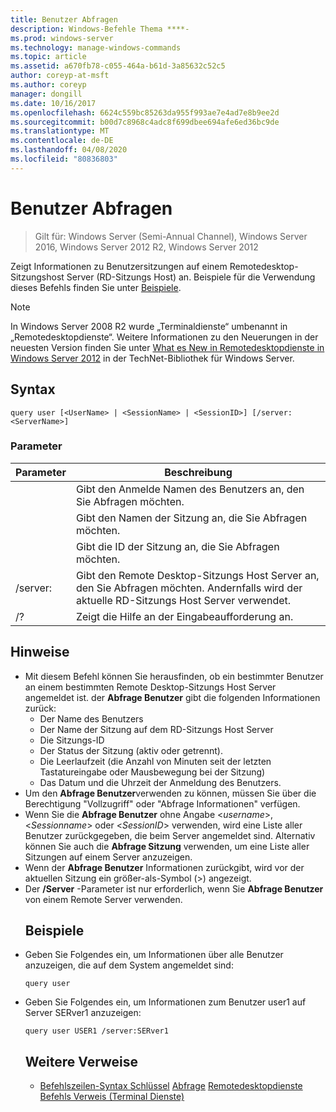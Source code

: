 ```yaml
---
title: Benutzer Abfragen
description: Windows-Befehle Thema ****-
ms.prod: windows-server
ms.technology: manage-windows-commands
ms.topic: article
ms.assetid: a670fb78-c055-464a-b61d-3a85632c52c5
author: coreyp-at-msft
ms.author: coreyp
manager: dongill
ms.date: 10/16/2017
ms.openlocfilehash: 6624c559bc85263da955f993ae7e4ad7e8b9ee2d
ms.sourcegitcommit: b00d7c8968c4adc8f699dbee694afe6ed36bc9de
ms.translationtype: MT
ms.contentlocale: de-DE
ms.lasthandoff: 04/08/2020
ms.locfileid: "80836803"
---
```

# <a name="query-user"></a>Benutzer Abfragen

>Gilt für: Windows Server (Semi-Annual Channel), Windows Server 2016, Windows Server 2012 R2, Windows Server 2012

Zeigt Informationen zu Benutzersitzungen auf einem Remotedesktop-Sitzungshost Server (RD-Sitzungs Host) an.
Beispiele für die Verwendung dieses Befehls finden Sie unter [Beispiele](#BKMK_examples).
> [!NOTE]
> In Windows Server 2008 R2 wurde „Terminaldienste“ umbenannt in „Remotedesktopdienste“. Weitere Informationen zu den Neuerungen in der neuesten Version finden Sie unter [What es New in Remotedesktopdienste in Windows Server 2012](https://technet.microsoft.com/library/hh831527) in der TechNet-Bibliothek für Windows Server.
> ## <a name="syntax"></a>Syntax
> ```
> query user [<UserName> | <SessionName> | <SessionID>] [/server:<ServerName>]
> ```
> ### <a name="parameters"></a>Parameter
> 
> |      Parameter       |                                                     Beschreibung                                                     |
> |----------------------|---------------------------------------------------------------------------------------------------------------------|
> |      <UserName>      |                            Gibt den Anmelde Namen des Benutzers an, den Sie Abfragen möchten.                             |
> |    <SessionName>     |                              Gibt den Namen der Sitzung an, die Sie Abfragen möchten.                              |
> |     <SessionID>      |                               Gibt die ID der Sitzung an, die Sie Abfragen möchten.                               |
> | /server:<ServerName> | Gibt den Remote Desktop-Sitzungs Host Server an, den Sie Abfragen möchten. Andernfalls wird der aktuelle RD-Sitzungs Host Server verwendet. |
> |          /?          |                                        Zeigt die Hilfe an der Eingabeaufforderung an.                                         |
> 
> ## <a name="remarks"></a>Hinweise
> - Mit diesem Befehl können Sie herausfinden, ob ein bestimmter Benutzer an einem bestimmten Remote Desktop-Sitzungs Host Server angemeldet ist. der **Abfrage Benutzer** gibt die folgenden Informationen zurück:
>   -   Der Name des Benutzers
>   -   Der Name der Sitzung auf dem RD-Sitzungs Host Server
>   -   Die Sitzungs-ID
>   -   Der Status der Sitzung (aktiv oder getrennt).
>   -   Die Leerlaufzeit (die Anzahl von Minuten seit der letzten Tastatureingabe oder Mausbewegung bei der Sitzung)
>   -   Das Datum und die Uhrzeit der Anmeldung des Benutzers.
> - Um den **Abfrage Benutzer**verwenden zu können, müssen Sie über die Berechtigung "Vollzugriff" oder "Abfrage Informationen" verfügen.
> - Wenn Sie die **Abfrage Benutzer** ohne Angabe <*username*>, <*Sessionname*> oder <*SessionID*> verwenden, wird eine Liste aller Benutzer zurückgegeben, die beim Server angemeldet sind. Alternativ können Sie auch die **Abfrage Sitzung** verwenden, um eine Liste aller Sitzungen auf einem Server anzuzeigen.
> - Wenn der **Abfrage Benutzer** Informationen zurückgibt, wird vor der aktuellen Sitzung ein größer-als-Symbol (>) angezeigt.
> - Der **/Server** -Parameter ist nur erforderlich, wenn Sie **Abfrage Benutzer** von einem Remote Server verwenden.
>   ## <a name="examples"></a><a name=BKMK_examples></a>Beispiele
> - Geben Sie Folgendes ein, um Informationen über alle Benutzer anzuzeigen, die auf dem System angemeldet sind:
>   ```
>   query user
>   ```
> - Geben Sie Folgendes ein, um Informationen zum Benutzer user1 auf Server SERver1 anzuzeigen:
>   ```
>   query user USER1 /server:SERver1
>   ```
>   ## <a name="additional-references"></a>Weitere Verweise
>   - [Befehlszeilen-Syntax Schlüssel](command-line-syntax-key.md)
>   [Abfrage](query.md)
>   [Remotedesktopdienste Befehls Verweis (Terminal Dienste)](remote-desktop-services-terminal-services-command-reference.md)
